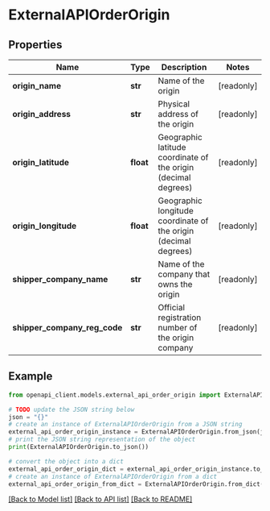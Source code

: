 # ExternalAPIOrderOrigin


## Properties

Name | Type | Description | Notes
------------ | ------------- | ------------- | -------------
**origin_name** | **str** | Name of the origin | [readonly] 
**origin_address** | **str** | Physical address of the origin | [readonly] 
**origin_latitude** | **float** | Geographic latitude coordinate of the origin (decimal degrees) | [readonly] 
**origin_longitude** | **float** | Geographic longitude coordinate of the origin (decimal degrees) | [readonly] 
**shipper_company_name** | **str** | Name of the company that owns the origin | [readonly] 
**shipper_company_reg_code** | **str** | Official registration number of the origin company | [readonly] 

## Example

```python
from openapi_client.models.external_api_order_origin import ExternalAPIOrderOrigin

# TODO update the JSON string below
json = "{}"
# create an instance of ExternalAPIOrderOrigin from a JSON string
external_api_order_origin_instance = ExternalAPIOrderOrigin.from_json(json)
# print the JSON string representation of the object
print(ExternalAPIOrderOrigin.to_json())

# convert the object into a dict
external_api_order_origin_dict = external_api_order_origin_instance.to_dict()
# create an instance of ExternalAPIOrderOrigin from a dict
external_api_order_origin_from_dict = ExternalAPIOrderOrigin.from_dict(external_api_order_origin_dict)
```
[[Back to Model list]](../README.md#documentation-for-models) [[Back to API list]](../README.md#documentation-for-api-endpoints) [[Back to README]](../README.md)


